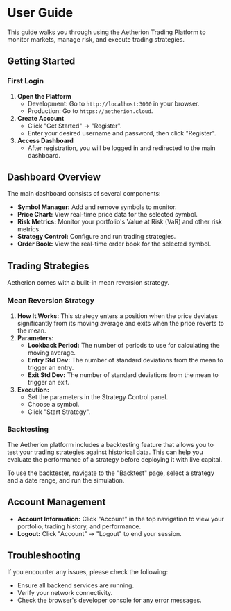 # User Guide

This guide walks you through using the Aetherion Trading Platform to monitor markets, manage risk, and execute trading strategies.

## Getting Started

### First Login

1.  **Open the Platform**
    *   Development: Go to `http://localhost:3000` in your browser.
    *   Production: Go to `https://aetherion.cloud`.
2.  **Create Account**
    *   Click "Get Started" → "Register".
    *   Enter your desired username and password, then click "Register".
3.  **Access Dashboard**
    *   After registration, you will be logged in and redirected to the main dashboard.

## Dashboard Overview

The main dashboard consists of several components:

*   **Symbol Manager:** Add and remove symbols to monitor.
*   **Price Chart:** View real-time price data for the selected symbol.
*   **Risk Metrics:** Monitor your portfolio's Value at Risk (VaR) and other risk metrics.
*   **Strategy Control:** Configure and run trading strategies.
*   **Order Book:** View the real-time order book for the selected symbol.

## Trading Strategies

Aetherion comes with a built-in mean reversion strategy.

### Mean Reversion Strategy

1.  **How It Works:** This strategy enters a position when the price deviates significantly from its moving average and exits when the price reverts to the mean.
2.  **Parameters:**
    *   **Lookback Period:** The number of periods to use for calculating the moving average.
    *   **Entry Std Dev:** The number of standard deviations from the mean to trigger an entry.
    *   **Exit Std Dev:** The number of standard deviations from the mean to trigger an exit.
3.  **Execution:**
    *   Set the parameters in the Strategy Control panel.
    *   Choose a symbol.
    *   Click "Start Strategy".

### Backtesting

The Aetherion platform includes a backtesting feature that allows you to test your trading strategies against historical data. This can help you evaluate the performance of a strategy before deploying it with live capital.

To use the backtester, navigate to the "Backtest" page, select a strategy and a date range, and run the simulation.

## Account Management

*   **Account Information:** Click "Account" in the top navigation to view your portfolio, trading history, and performance.
*   **Logout:** Click "Account" → "Logout" to end your session.

## Troubleshooting

If you encounter any issues, please check the following:

*   Ensure all backend services are running.
*   Verify your network connectivity.
*   Check the browser's developer console for any error messages.